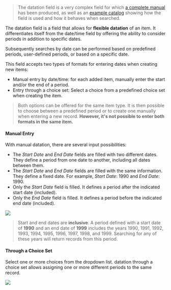 > The datation field is a very complex field for which [a complete manual](assets/datation/exampledatation.pdf) has been produced, as well as an [example catalog](https://catima.unil.ch/datation-exple/en) showing how the field is used and how it behaves when searched.

The datation field is a field that allows for **flexible datation** of an item. It differentiates itself from the date/time field by offering the ability to consider periods in addition to specific dates.

Subsequently searches by date can be performed based on predefined periods, user-defined periods, or based on a specific date.

This field accepts two types of formats for entering dates when creating new items:

- Manual entry by date/time: for each added item, manually enter the start and/or the end of a period.
- Entry through a choice set: Select a choice from a predefined choice set when creating the item.

> Both options can be offered for the same item type. It is then possible to choose between a predefined period or to create one manually when entering a new record. **However, it's not possible to enter both formats in the same item.**

#### Manual Entry

With manual datation, there are several input possibilities:

- The *Start Date* and *End Date* fields are filled with two different dates. They define a period from one date to another, including all dates between them.
- The *Start Date* and *End Date* fields are filled with the same information. They define a fixed date. For example, *Start Date*: 1990 and *End Date*: 1990.
- Only the *Start Date* field is filled. It defines a period after the indicated start date (included).
- Only the *End Date* field is filled. It defines a period before the indicated end date (included).

![](assets/datation/manualentry.png)

> Start and end dates are **inclusive**. A period defined with a start date of **1990** and an end date of **1999** includes the years 1990, 1991, 1992, 1993, 1994, 1995, 1996, 1997, 1998, and 1999. Searching for any of these years will return records from this period.

#### Through a Choice Set

Select one or more choices from the dropdown list. datation through a choice set allows assigning one or more different periods to the same record.

![](assets/datation/choiceentry.png)
